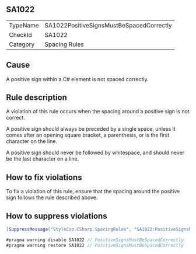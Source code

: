 ﻿## SA1022

<table>
<tr>
  <td>TypeName</td>
  <td>SA1022PositiveSignsMustBeSpacedCorrectly</td>
</tr>
<tr>
  <td>CheckId</td>
  <td>SA1022</td>
</tr>
<tr>
  <td>Category</td>
  <td>Spacing Rules</td>
</tr>
</table>

## Cause

A positive sign within a C# element is not spaced correctly.

## Rule description

A violation of this rule occurs when the spacing around a positive sign is not correct.

A positive sign should always be preceded by a single space, unless it comes after an opening square bracket, a parenthesis, or is the first character on the line.

A positive sign should never be followed by whitespace, and should never be the last character on a line.

## How to fix violations

To fix a violation of this rule, ensure that the spacing around the positive sign follows the rule described above.

## How to suppress violations

```csharp
[SuppressMessage("StyleCop.CSharp.SpacingRules", "SA1022:PositiveSignsMustBeSpacedCorrectly", Justification = "Reviewed.")]
```

```csharp
#pragma warning disable SA1022 // PositiveSignsMustBeSpacedCorrectly
#pragma warning restore SA1022 // PositiveSignsMustBeSpacedCorrectly
```
